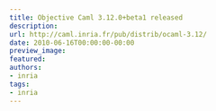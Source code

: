 ```yaml
---
title: Objective Caml 3.12.0+beta1 released
description:
url: http://caml.inria.fr/pub/distrib/ocaml-3.12/
date: 2010-06-16T00:00:00-00:00
preview_image:
featured:
authors:
- inria
tags:
- inria
---
```



